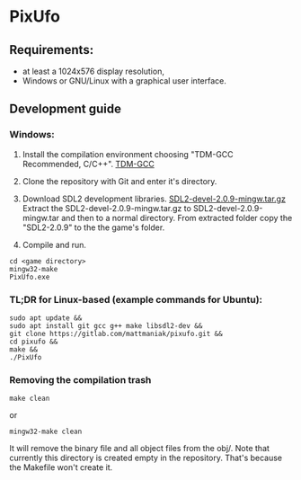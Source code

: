 # PixUfo
## Requirements:
- at least a 1024x576 display resolution,
- Windows or GNU/Linux with a graphical user interface.

## Development guide
### Windows:
1. Install the compilation environment choosing "TDM-GCC Recommended, C/C++".
[TDM-GCC](http://tdm-gcc.tdragon.net/)

2. Clone the repository with Git and enter it's directory.

3. Download SDL2 development libraries.
[SDL2-devel-2.0.9-mingw.tar.gz](https://www.libsdl.org/download-2.0.php)
Extract the SDL2-devel-2.0.9-mingw.tar.gz to SDL2-devel-2.0.9-mingw.tar and then
to a normal directory. From extracted folder copy the "SDL2-2.0.9" to the the
game's folder.

4. Compile and run.
```
cd <game directory>
mingw32-make
PixUfo.exe
```

### TL;DR for Linux-based (example commands for Ubuntu):
```
sudo apt update &&
sudo apt install git gcc g++ make libsdl2-dev &&
git clone https://gitlab.com/mattmaniak/pixufo.git &&
cd pixufo &&
make &&
./PixUfo
```

### Removing the compilation trash
```
make clean
```
or
```
mingw32-make clean
```
It will remove the binary file and all object files from the obj/. Note that
currently this directory is created empty in the repository. That's because the
Makefile won't create it.
